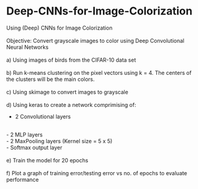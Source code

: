 # Deep-CNNs-for-Image-Colorization
Using (Deep) CNNs for Image Colorization
</br>
</br>
Objective: Convert grayscale images to color using Deep Convolutional Neural Networks
</br>
</br>
a) Using images of birds from the CIFAR-10 data set
</br>
</br>
b) Run k-means clustering on the pixel vectors using k = 4. The centers of the clusters will be the main colors.
</br>
</br>
c) Using skimage to convert images to grayscale
</br>
</br>
d) Using keras to create a network comprimising of:
</br>
   - 2 Convolutional layers
</br>
   - 2 MLP layers
</br>
   - 2 MaxPooling layers (Kernel size = 5 x 5)
</br>
   - Softmax output layer
</br>
</br>
e) Train the model for 20 epochs
</br>
</br>
f) Plot a graph of training error/testing error vs no. of epochs to evaluate performance
